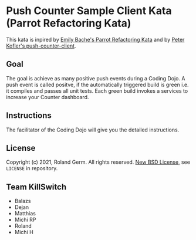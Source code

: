 # Push Counter Sample Client Kata (Parrot Refactoring Kata)

This kata is inpired by [Emily Bache's Parrot Refactoring Kata](https://github.com/emilybache/Parrot-Refactoring-Kata) and by [Peter Kofler's push-counter-client](https://github.com/codecop/push-counter-client).

## Goal 

The goal is achieve as many positive push events during a Coding Dojo. A push event is called positve, if the automatically triggered build is green i.e. it compiles and passes all unit tests. Each green build invokes a services to increase your Counter dashboard.

## Instructions

The facilitator of the Coding Dojo will give you the detailed instructions. 

## License

Copyright (c) 2021, Roland Germ. All rights reserved.
[New BSD License](https://opensource.org/licenses/BSD-3-Clause), see `LICENSE` in repository.

## Team KillSwitch
- Balazs
- Dejan
- Matthias
- Michi RP
- Roland
- Michi H
